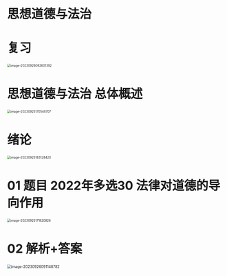 # 思想道德与法治



# 复习

<img src="https://cvp.oss-cn-shanghai.aliyuncs.com/picgo/202309260926452.png" alt="image-20230926092601392" style="zoom:50%;" />



# 思想道德与法治 总体概述

<img src="https://cvp.oss-cn-shanghai.aliyuncs.com/picgo/202309251705863.png" alt="image-20230925170548707" style="zoom: 50%;" />



# 绪论

<img src="https://cvp.oss-cn-shanghai.aliyuncs.com/picgo/202309251831484.png" alt="image-20230925183128420" style="zoom:50%;" />



# 01 题目 2022年多选30  法律对道德的导向作用

<img src="https://cvp.oss-cn-shanghai.aliyuncs.com/picgo/202309251718925.png" alt="image-20230925171820826" style="zoom:50%;" />



# 02 解析+答案

<img src="https://cvp.oss-cn-shanghai.aliyuncs.com/picgo/202309260911890.png" alt="image-20230926091148782" style="zoom: 60%;" />

